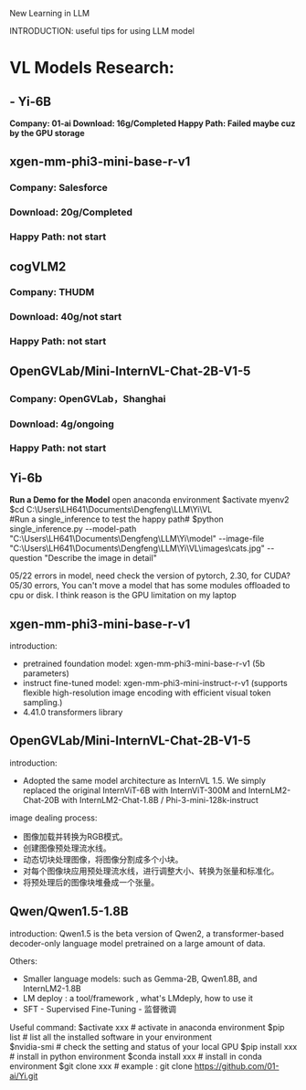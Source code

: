 New Learning in LLM


INTRODUCTION:
useful tips for using LLM model




# VL Models Research:
## - Yi-6B
**Company: 01-ai
Download: 16g/Completed
Happy Path: Failed maybe cuz by the GPU storage**
## xgen-mm-phi3-mini-base-r-v1
### Company: Salesforce
### Download: 20g/Completed
### Happy Path: not start
## cogVLM2
### Company: THUDM
### Download: 40g/not start
### Happy Path: not start
## OpenGVLab/Mini-InternVL-Chat-2B-V1-5
### Company: OpenGVLab，Shanghai
### Download: 4g/ongoing
### Happy Path: not start



## Yi-6b

**Run a Demo for the Model**
    open anaconda environment
    $activate myenv2 
    $cd C:\Users\LH641\Documents\Dengfeng\LLM\Yi\VL   
    #Run a single_inference to test the happy path#
    $python single_inference.py --model-path "C:\Users\LH641\Documents\Dengfeng\LLM\Yi\model" --image-file "C:\Users\LH641\Documents\Dengfeng\LLM\Yi\VL\images\cats.jpg" --question "Describe the image in detail"

05/22 errors in model, need check the version of pytorch, 2.30, for CUDA?
05/30 errors, You can't move a model that has some modules offloaded to cpu or disk. I think reason is the GPU limitation on my laptop

## xgen-mm-phi3-mini-base-r-v1

introduction:
-  pretrained foundation model: xgen-mm-phi3-mini-base-r-v1 (5b parameters)
-  instruct fine-tuned model: xgen-mm-phi3-mini-instruct-r-v1 (supports flexible high-resolution image encoding with efficient visual token sampling.)
- 4.41.0 transformers library



## OpenGVLab/Mini-InternVL-Chat-2B-V1-5

introduction:
- Adopted the same model architecture as InternVL 1.5. We simply replaced the original InternViT-6B with InternViT-300M and InternLM2-Chat-20B with InternLM2-Chat-1.8B / Phi-3-mini-128k-instruct

image dealing process:
- 图像加载并转换为RGB模式。
- 创建图像预处理流水线。
- 动态切块处理图像，将图像分割成多个小块。
- 对每个图像块应用预处理流水线，进行调整大小、转换为张量和标准化。
- 将预处理后的图像块堆叠成一个张量。



## Qwen/Qwen1.5-1.8B

introduction:
Qwen1.5 is the beta version of Qwen2, a transformer-based decoder-only language model pretrained on a large amount of data. 



Others:
- Smaller language models: such as Gemma-2B, Qwen1.8B, and InternLM2-1.8B
- LM deploy : a tool/framework , what's LMdeply, how to use it
- SFT - Supervised Fine-Tuning - 监督微调




Useful command:
    $activate xxx       # activate in anaconda environment
    $pip list           # list all the installed software in your environment    
    $nvidia-smi         # check the setting and status of your local GPU
    $pip install xxx    # install in python environment
    $conda install xxx  # install in conda environment
    $git clone xxx      # example : git clone https://github.com/01-ai/Yi.git